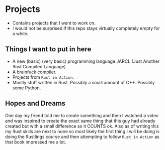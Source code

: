 # Projects

* Contains projects that I want to work on.
* I would not be surprised if this repo stays virtually completely empty for a while.

## Things I want to put in here

* A new (basic) (very basic) programming language JARCL (Just Another Rust Compiled Language)
* A brainfuck compiler.
* Projects from `Rust in Action`.
* Mostly stuff written in Rust. Possibly a small amount of C++. Possibly some Python.

## Hopes and Dreams

One day my friend told me to create something and then I watched a video and was inspired to create the exact same thing that this guy had already created but with a small difference so it COUNTS ok.
Also as of writing this my Rust skills are next to none so most likely the first thing I will be doing is doing the Rustlings course and then attempting to follow `Rust in Action` as that book impressed me a lot.